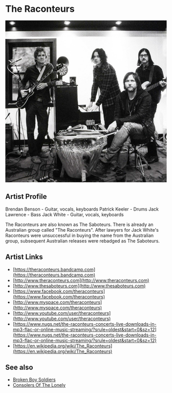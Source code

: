 # The Raconteurs

![](../../assets/artists/The_Raconteurs.png)

## Artist Profile

Brendan Benson - Guitar, vocals, keyboards
Patrick Keeler - Drums
Jack Lawrence - Bass
Jack White - Guitar, vocals, keyboards

The Raconteurs are also known as The Saboteurs. There is already an Australian group called "The Raconteurs". After lawyers for Jack White's Raconteurs were unsuccessful in buying the name from the Australian group, subsequent Australian releases were rebadged as The Saboteurs.

## Artist Links

- [https://theraconteurs.bandcamp.com](https://theraconteurs.bandcamp.com)
- [http://www.theraconteurs.com](http://www.theraconteurs.com)
- [http://www.thesaboteurs.com](http://www.thesaboteurs.com)
- [https://www.facebook.com/theraconteurs](https://www.facebook.com/theraconteurs)
- [http://www.myspace.com/theraconteurs](http://www.myspace.com/theraconteurs)
- [http://www.youtube.com/user/theraconteurs](http://www.youtube.com/user/theraconteurs)
- [https://www.nugs.net/the-raconteurs-concerts-live-downloads-in-mp3-flac-or-online-music-streaming/?srule=oldest&start=0&sz=12](https://www.nugs.net/the-raconteurs-concerts-live-downloads-in-mp3-flac-or-online-music-streaming/?srule=oldest&start=0&sz=12)
- [https://en.wikipedia.org/wiki/The_Raconteurs](https://en.wikipedia.org/wiki/The_Raconteurs)


## See also

- [Broken Boy Soldiers](Broken_Boy_Soldiers.md)
- [Consolers Of The Lonely](Consolers_Of_The_Lonely.md)
